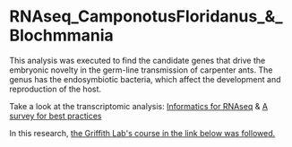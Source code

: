 # RNAseq_CamponotusFloridanus_&_Blochmmania
This analysis was executed to find the candidate genes that drive the embryonic novelty in the germ-line transmission of carpenter ants. The genus has the endosymbiotic bacteria, which affect the development and reproduction of the host. 

Take a look at the transcriptomic analysis: 
[Informatics for RNAseq](https://journals.plos.org/ploscompbiol/article?id=10.1371/journal.pcbi.1004393) &
 [A survey for best practices](https://genomebiology.biomedcentral.com/articles/10.1186/s13059-016-0881-8)

In this research, [the Griffith Lab's course in the link below was followed.](https://rnabio.org/course/)
